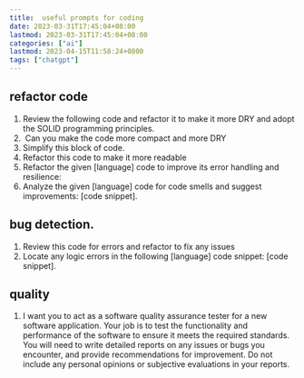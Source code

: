 ```yaml
---
title:  useful prompts for coding  
date: 2023-03-31T17:45:04+08:00
lastmod: 2023-03-31T17:45:04+08:00
categories: ["ai"]
lastmod: 2023-04-15T11:58:24+0800
tags: ["chatgpt"]
---
```


##  refactor code

1. Review the following code and refactor it to make it more DRY and adopt the SOLID programming principles.
2.  Can you make the code more compact and more DRY
4. Simplify this block of code.
5. Refactor this code to make it more readable
6. Refactor the given \[language\] code to improve its error handling and resilience:
7. Analyze the given \[language\] code for code smells and suggest improvements: [code snippet].

## bug detection.

1.  Review this code for errors and refactor to fix any issues
2. Locate any logic errors in the following \[language\] code snippet: \[code snippet\].


## quality
1. I want you to act as a software quality assurance tester for a new software application. Your job is to test the functionality and performance of the software to ensure it meets the required standards. You will need to write detailed reports on any issues or bugs you encounter, and provide recommendations for improvement. Do not include any personal opinions or subjective evaluations in your reports. 



